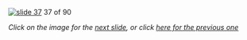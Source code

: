 [![slide 37](https://dl.dropboxusercontent.com/u/2977490/presentations/cookbook/img37.jpg)](38.md)
37 of 90

_Click on the image for the [next slide](38.md), or click [here for the previous one](36.md)_